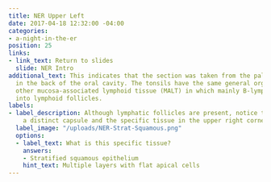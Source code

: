 ```yaml
---
title: NER Upper Left
date: 2017-04-18 12:32:00 -04:00
categories:
- a-night-in-the-er
position: 25
links:
- link_text: Return to slides
  slide: NER Intro
additional_text: This indicates that the section was taken from the palatine tonsil
  in the back of the oral cavity. The tonsils have the same general organization of
  other mucosa-associated lymphoid tissue (MALT) in which mainly B-lymphocytes aggregate
  into lymphoid follicles.
labels:
- label_description: Although lymphatic follicles are present, notice the lack of
    a distinct capsule and the specific tissue in the upper right corner of the slide.
  label_image: "/uploads/NER-Strat-Squamous.png"
  options:
  - label_text: What is this specific tissue?
    answers:
    - Stratified squamous epithelium
    hint_text: Multiple layers with flat apical cells
---
```


